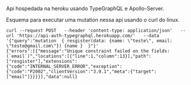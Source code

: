 Api hospedada na heroku usando TypeGraphQL e Apollo-Server.

Esquema para executar uma mutation nessa api usando o curl do linux.
```console
curl --request POST   --header 'content-type: application/json'   --url 'https://api-auth-typegraphql.herokuapp.com/'   --data '{"query":"mutation  { resgister(data: {name: \"teste\", email: \"teste@gmail.com\"}) {name }  }"}'
{"errors":[{"message":"Unique constraint failed on the fields: (`email`)","locations":[{"line":1,"column":13}],"path":["resgister"],"extensions":{"code":"INTERNAL_SERVER_ERROR","exception":{"code":"P2002","clientVersion":"3.9.1","meta":{"target":["email"]}}}}],"data":null}
```
